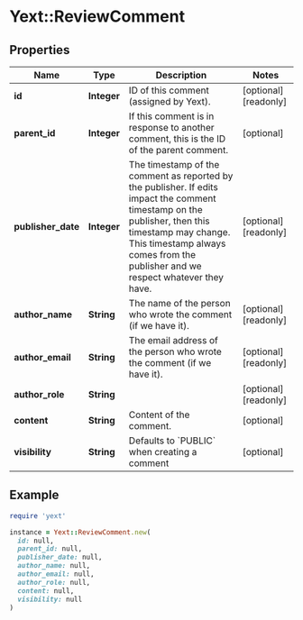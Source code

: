 # Yext::ReviewComment

## Properties

| Name | Type | Description | Notes |
| ---- | ---- | ----------- | ----- |
| **id** | **Integer** | ID of this comment (assigned by Yext). | [optional][readonly] |
| **parent_id** | **Integer** | If this comment is in response to another comment, this is the ID of the parent comment. | [optional] |
| **publisher_date** | **Integer** | The timestamp of the comment as reported by the publisher.  If edits impact the comment timestamp on the publisher, then this timestamp may change.  This timestamp always comes from the publisher and we respect whatever they have. | [optional][readonly] |
| **author_name** | **String** | The name of the person who wrote the comment (if we have it). | [optional][readonly] |
| **author_email** | **String** | The email address of the person who wrote the comment (if we have it). | [optional][readonly] |
| **author_role** | **String** |  | [optional][readonly] |
| **content** | **String** | Content of the comment. | [optional] |
| **visibility** | **String** | Defaults to &#x60;PUBLIC&#x60; when creating a comment | [optional] |

## Example

```ruby
require 'yext'

instance = Yext::ReviewComment.new(
  id: null,
  parent_id: null,
  publisher_date: null,
  author_name: null,
  author_email: null,
  author_role: null,
  content: null,
  visibility: null
)
```

